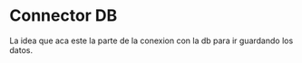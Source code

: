 # Connector DB

La idea que aca este la parte de la conexion con la db para ir guardando los datos.
